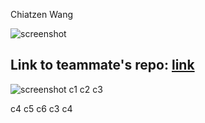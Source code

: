 Chiatzen Wang

![screenshot](https://i.imgur.com/ImZwGVp.png)
## Link to teammate's repo: [link](https://github.com/kris20012/ECE444-F2022-Lab1)
![screenshot](https://i.imgur.com/oA08taK.png)
c1
c2
c3

c4
c5
c6
c3
c4